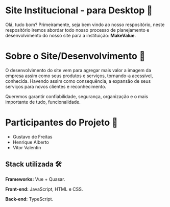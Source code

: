 # Site Institucional - para Desktop 👋

Olá, tudo bom? Primeiramente, seja bem vindo ao nosso respositório, neste respositório iremos abordar todo nosso processo de planejamento e desenvolvimento do nosso site para a instituição: **MakeValue**.

# Sobre o Site/Desenvolvimento 👾

O desenvolvimento do site vem para agregar mais valor a imagem da empresa assim como seus produtos e serviços, tornando-a acessível, conhecida. Havendo assim como consequência, a expansão de seus serviços para novos clientes e reconhecimento.

Queremos garantir confiabilidade, segurança, organização e o mais importante de tudo, funcionalidade.

# Participantes do Projeto 👥
- Gustavo de Freitas
- Henrique Alberto
- Vitor Valentin

## Stack utilizada 🛠

**Frameworks:** Vue + Quasar.

**Front-end:** JavaScript, HTML e CSS.

**Back-end:** TypeScript.
